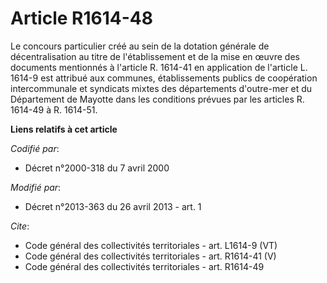 # Article R1614-48

Le concours particulier créé au sein de la dotation générale de décentralisation au titre de l'établissement et de la mise en
œuvre des documents mentionnés à l'article R. 1614-41 en application de l'article L. 1614-9 est attribué aux communes,
établissements publics de coopération intercommunale et syndicats mixtes des départements d'outre-mer et du Département de
Mayotte dans les conditions prévues par les articles R. 1614-49 à R. 1614-51.

**Liens relatifs à cet article**

_Codifié par_:

  - Décret n°2000-318 du 7 avril 2000

_Modifié par_:

  - Décret n°2013-363 du 26 avril 2013 - art. 1

_Cite_:

  - Code général des collectivités territoriales - art. L1614-9 (VT)
  - Code général des collectivités territoriales - art. R1614-41 (V)
  - Code général des collectivités territoriales - art. R1614-49
